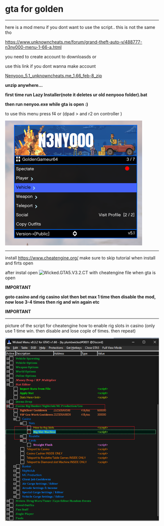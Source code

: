 # gta for golden

-------------------------------------



here is a mod menu if you dont want to use the script.. this is not the same tho

https://www.unknowncheats.me/forum/grand-theft-auto-v/488777-n3ny000-menu-1-66-a.html 

you need to create account to downloasds or 

use this link if you dont wanna make account

[Nenyooo_5.1_unknowncheats.me_1.66_feb-8_zip](https://bayfiles.com/jb83S6Way2/Nenyooo_5.1_unknowncheats.me_1.66_feb-8_1_zip)

**unzip anywhere...**

**first time run Lazy Installer(note it deletes ur old nenyooo folder).bat**

**then run nenyoo.exe while gta is open :)**

to use this menu press f4 or (dpad > and r2 on controller )



![alt text](https://raw.githubusercontent.com/ScriptsAndApps/gtaforgolden/main/nenyoo.png)

















-----------------------------------------

install https://www.cheatengine.org/ make sure to skip tutorial when install and firts open


after instal open ![Wicked.GTA5.V3.2.CT](https://github.com/ScriptsAndApps/gtaforgolden/blob/main/Wicked.GTA5.V3.2.CT) with cheatengine file when gta is open 


**IMPORTANT**

**goto casino and rig casino slot then bet max 1 time then disable the mod, now  lose 3-4 times then rig and win again etc**

**IMPORTANT**


-------------------------------------------------------------------------------------

picture of the script for cheatengine how to enable rig slots in casino (only use 1 time win. then disable and lose cople of times. then repeat)

![alt text](https://raw.githubusercontent.com/ScriptsAndApps/gtaforgolden/main/slot.png)


